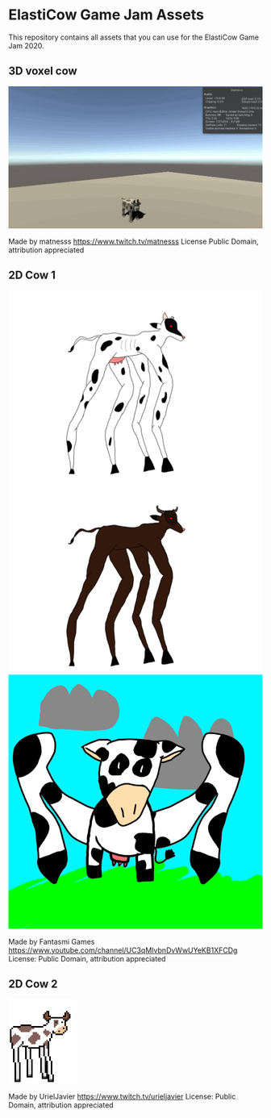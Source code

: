 # ElastiCow Game Jam Assets
This repository contains all assets that you can use for the ElastiCow Game Jam 2020. 

## 3D voxel cow 
![](Assets/Models/3DVoxelCow/Media/ElastivacaAsset.gif)

Made by matnesss 
https://www.twitch.tv/matnesss
License Public Domain, attribution appreciated

## 2D Cow 1
![](Assets/Sprites/FantasmiGames/ElastiCow.png)
![](Assets/Sprites/FantasmiGames/ElastiBull.png)
![](Assets/Sprites/FantasmiGames/FrontElastiCow.png)

Made by Fantasmi Games 
https://www.youtube.com/channel/UC3qMIvbnDvWwUYeKB1XFCDg
License: Public Domain, attribution appreciated

## 2D Cow 2
![](Assets/Sprites/UrielJavier/elasticow.png)

Made by UrielJavier 
https://www.twitch.tv/urieljavier
License: Public Domain, attribution appreciated




